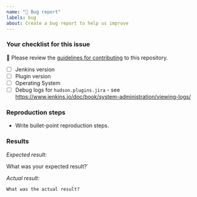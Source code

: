 ```yaml
---
name: "🐛 Bug report"
labels: bug
about: Create a bug report to help us improve
---
```


<!--
Never report security issues on GitHub or other public channels (Gitter/Twitter/etc.), follow the instruction from [Jenkins Security](https://jenkins.io/security/).
-->

### Your checklist for this issue

🚨 Please review the [guidelines for contributing](../blob/master/CONTRIBUTING.md) to this repository.

- [ ] Jenkins version
- [ ] Plugin version
- [ ] Operating System
- [ ] Debug logs for `hudson.plugins.jira` - see https://www.jenkins.io/doc/book/system-administration/viewing-logs/

<!--
Put an `x` into the [ ] to show you have filled the information below
Describe your issue below
-->

### Reproduction steps

- Write bullet-point reproduction steps.

### Results

*Expected result:*

What was your expected result?`

*Actual result:*

`What was the actual result?`


